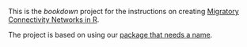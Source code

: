 This is the *bookdown* project for the instructions on creating [Migratory Connectivity Networks in R](https://mgdesaix.github.io/connectivity-book/). 

The project is based on using our [package that needs a name](https://github.com/mgdesaix/MuSpTest).
